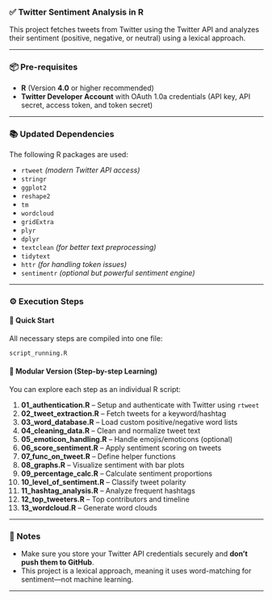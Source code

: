 ### ✅ **Twitter Sentiment Analysis in R**  
This project fetches tweets from Twitter using the Twitter API and analyzes their sentiment (positive, negative, or neutral) using a lexical approach.

---

### 📦 **Pre-requisites**
- **R** (Version **4.0** or higher recommended)
- **Twitter Developer Account** with OAuth 1.0a credentials (API key, API secret, access token, and token secret)

---

### 📚 **Updated Dependencies**
The following R packages are used:
- `rtweet` *(modern Twitter API access)*
- `stringr`
- `ggplot2`
- `reshape2`
- `tm`
- `wordcloud`
- `gridExtra`
- `plyr`
- `dplyr`
- `textclean` *(for better text preprocessing)*
- `tidytext`
- `httr` *(for handling token issues)*
- `sentimentr` *(optional but powerful sentiment engine)*


---

### ⚙️ **Execution Steps**

#### 🔹 Quick Start
All necessary steps are compiled into one file:  
```bash
script_running.R
```

#### 🔹 Modular Version (Step-by-step Learning)
You can explore each step as an individual R script:

1. **01_authentication.R** – Setup and authenticate with Twitter using `rtweet`
2. **02_tweet_extraction.R** – Fetch tweets for a keyword/hashtag
3. **03_word_database.R** – Load custom positive/negative word lists
4. **04_cleaning_data.R** – Clean and normalize tweet text
5. **05_emoticon_handling.R** – Handle emojis/emoticons (optional)
6. **06_score_sentiment.R** – Apply sentiment scoring on tweets
7. **07_func_on_tweet.R** – Define helper functions
8. **08_graphs.R** – Visualize sentiment with bar plots
9. **09_percentage_calc.R** – Calculate sentiment proportions
10. **10_level_of_sentiment.R** – Classify tweet polarity
11. **11_hashtag_analysis.R** – Analyze frequent hashtags
12. **12_top_tweeters.R** – Top contributors and timeline
13. **13_wordcloud.R** – Generate word clouds

---

### 📌 Notes
- Make sure you store your Twitter API credentials securely and **don’t push them to GitHub**.
- This project is a lexical approach, meaning it uses word-matching for sentiment—not machine learning.

---


